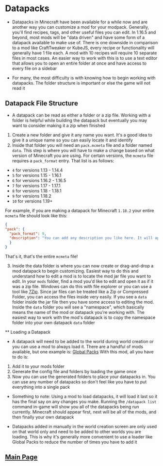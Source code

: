# Datapacks



- Datapacks in Minecraft have been available for a while now and are another way you can customize a mod for your modpack. Generally, you'll find recipes, tags, and other useful files you can edit. In 1.16.5 and beyond, most mods will be "data driven" and have some form of a datapack available to make use of. There is one downside in comparison to a mod like CraftTweaker or KubeJS, every recipe or functionality will generally have 1 file each. A mod with 10 recipes will require 10 separate files in most cases. An easier way to work with this is to use a text editor that allows you to open an entire folder at once and have access to every file on a sidebar

- For many, the most difficulty is with knowing how to begin working with datapacks. The folder structure is important or else the game will not read it

## Datapack File Structure

+ A datapack can be read as either a folder or a zip file. Working with a folder is helpful while building the datapack but eventually you may want to consider making it a zip when finished

1. Create a new folder and give it any name you want. It's a good idea to give it a unique name so you can easily locate it and identify
2. Inside that folder you will need an `pack.mcmeta` file and a folder named `data`. This step is where you will have to make a change based on what version of Minecraft you are using. For certain versions, the `mcmeta` file requires a `pack_format` entry. That list is as follows:

  - `4` for versions 1.13 - 1.14.4
  - `5` for versions 1.15 - 1.16.1
  - `6` for versions 1.16.2 - 1.16.5
  - `7` for versions 1.17 - 1.17.1
  - `8` for versions 1.18 - 1.18.1
  - `9` for versions 1.18.2
  - `10` for versions 1.19+

  For example, if you are making a datapack for Minecraft `1.18.2` your entire `mcmeta` file should look like this:

  ```json
{
  "pack": {
    "pack_format": 9,
    "description": "You can add any description you like here. It will appear in the Datapack information"
    }
}
  ```
That's it, that's the entire `mcmeta` file!

3. Inside the data folder is where you can now create or drag-and-drop a mod datapack to begin customizing. Easiest way to do this and understand how to edit a mod is to locate the mod jar file you want to edit. In your `mods` folder, find a mod you'd like to edit and open it as if it was a zip file. Windows can do this with file explorer or you can use a tool like [7Zip](https://www.7-zip.org/). Since jar files can be treated like a Zip or Compressed Folder, you can access the files inside very easily. If you see a `data` folder inside the jar file then you have some access to editing the mod. Inside the `data` folder you will see a "namespace", which basically means the name of the mod or datapack you're working with. The easiest way to work with the mod's datapack is to copy the namespace folder into your own datapack `data` folder


** Loading a Datapack
- A datapack will need to be added to the world during world creation or you can use a mod to always load it. There are a handful of mods available, but one example is: [Global Packs](https://www.curseforge.com/minecraft/mc-mods/drp-global-datapack) With this mod, all you have to do is:
1. Add it to your mods folder
2. Generate the config file and folders by loading the game once
3. Now you can use the generated folders to place your datapacks in. You can use any number of datapacks so don't feel like you have to put everything into a single pack

- Something to note: Using a mod to load datapacks, it will load it last so it has the final say on any changes you make. Running the `/datapack list` command in-game will show you all of the datapacks being run currently. Minecraft should appear first, next will be all of the mods, and then finally your own datapack

- Datapacks added in manually in the world creation screen are only used on that world only and need to be added to other worlds you are loading. This is why it's generally more convenient to use a loader like Global Packs to reduce the number of times you have to add it








## [**Main Page**](/modpack-dev)
